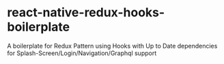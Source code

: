 # react-native-redux-hooks-boilerplate
A boilerplate for  Redux Pattern using Hooks with Up to Date dependencies for Splash-Screen/Login/Navigation/Graphql support
